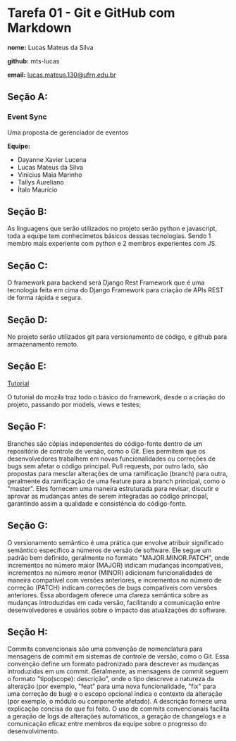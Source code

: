 # Tarefa 01 - Git e GitHub com Markdown
**nome:** Lucas Mateus da Silva

**github:** mts-lucas

**email:** lucas.mateus.130@ufrn.edu.br

## Seção A:

### Event Sync

Uma proposta de gerenciador de eventos

**Equipe:**

- Dayanne Xavier Lucena 
- Lucas Mateus da Silva
- Vinícius Maia Marinho 
- Tallys Aureliano
- Ítalo Maurício

## Seção B:

As linguagens que serão utilizados no projeto serão python e javascript, toda a equipe tem conhecimetos básicos dessas tecnologias. Sendo 1 membro mais experiente com python e 2 membros experientes com JS.

## Seção C:

O framework para backend será Django Rest Framework que é uma tecnologia feita em cima do Django Framework para criação de APIs REST de forma rápida e segura.

## Seção D:

No projeto serão utilizados git para versionamento de código, e github para armazenamento remoto.


## Seção E:

[Tutorial](https://github.com/mts-lucas/desafio-triagil/tree/main)

O tutorial do mozila traz todo o básico do framework, desde o a criação do projeto, passando por models, views e testes;

## Seção F:

Branches são cópias independentes do código-fonte dentro de um repositório de controle de versão, como o Git. Eles permitem que os desenvolvedores trabalhem em novas funcionalidades ou correções de bugs sem afetar o código principal. Pull requests, por outro lado, são propostas para mesclar alterações de uma ramificação (branch) para outra, geralmente da ramificação de uma feature para a branch principal, como o "master". Eles fornecem uma maneira estruturada para revisar, discutir e aprovar as mudanças antes de serem integradas ao código principal, garantindo assim a qualidade e consistência do código-fonte.

## Seção G:

O versionamento semântico é uma prática que envolve atribuir significado semântico específico a números de versão de software. Ele segue um padrão bem definido, geralmente no formato "MAJOR.MINOR.PATCH", onde incrementos no número maior (MAJOR) indicam mudanças incompatíveis, incrementos no número menor (MINOR) adicionam funcionalidades de maneira compatível com versões anteriores, e incrementos no número de correção (PATCH) indicam correções de bugs compatíveis com versões anteriores. Essa abordagem oferece uma clareza semântica sobre as mudanças introduzidas em cada versão, facilitando a comunicação entre desenvolvedores e usuários sobre o impacto das atualizações do software.

## Seção H:

Commits convencionais são uma convenção de nomenclatura para mensagens de commit em sistemas de controle de versão, como o Git. Essa convenção define um formato padronizado para descrever as mudanças introduzidas em um commit. Geralmente, as mensagens de commit seguem o formato "tipo(scope): descrição", onde o tipo descreve a natureza da alteração (por exemplo, "feat" para uma nova funcionalidade, "fix" para uma correção de bug) e o escopo opcional indica o contexto da alteração (por exemplo, o módulo ou componente afetado). A descrição fornece uma explicação concisa do que foi feito. O uso de commits convencionais facilita a geração de logs de alterações automáticos, a geração de changelogs e a comunicação eficaz entre membros da equipe sobre o progresso do desenvolvimento.
